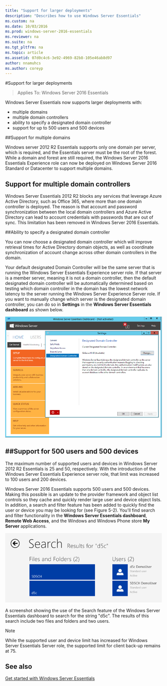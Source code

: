 ```yaml
---
title: "Support for larger deployments"
description: "Describes how to use Windows Server Essentials"
ms.custom: na
ms.date: 10/03/2016
ms.prod: windows-server-2016-essentials
ms.reviewer: na
ms.suite: na
ms.tgt_pltfrm: na
ms.topic: article
ms.assetid: 07d0c4c6-3e92-4969-82b8-105e46ab8d97
author: nnamuhcs
ms.author: coreyp
---
```


#Support for larger deployments

>Applies To: Windows Server 2016 Essentials

Windows Server Essentials now supports larger deployments with:

- multiple domains
- multiple domain controllers
- ability to specify a designated domain controller
- support for up to 500 users and 500 devices

##Support for multiple domains

Windows server 2012 R2 Essentials supports only one domain per server, which is required, and the Essentials server must be the root of the forest. While a domain and forest are still required, the Windows Server 2016 Essentials Experience role can now be deployed on Windows Server 2016 Standard or Datacenter to support multiple domains.

## Support for multiple domain controllers

 Windows Server Essentials 2012 R2 blocks any services that leverage Azure Active Directory, such as Office 365, where more than one domain controller is deployed. The reason is that account and password synchronization between the local domain controllers and Azure Active Directory can lead to account credentials with passwords that are out of sync. This limitation has been removed in Windows Server 2016 Essentials.

##Ability to specify a designated domain controller

You can now choose a designated domain controller which will improve retrieval times for Active Directory domain objects, as well as coordinate synchronization of account change across other domain controllers in the domain.

Your default designated Domain Controller will be the same server that is running the Windows Server Essentials Experience server role. If that server is a member server, meaning it is not a domain controller, then the default designated domain controller will be automatically determined based on testing which domain controller in the domain has the lowest network latency to the server running the Windows Server Experience Server role. If you want to manually change which server is the designated domain controller, you can do so in **Settings** in the **Windows Server Essentials dashboard** as shown below.

![A screenshot showing the Settings control panel in the foreground and the Windows Server Essentials dashboard in the background. The Designated Domain Controller page of the Settings control panel is currently selected.](media/larger-deployments-1.PNG)

##Support for 500 users and 500 devices
-------------------------------------

The maximum number of supported users and devices in  Windows Server 2012 R2 Essentials is 25 and 50, respectively. With the introduction of the Windows Server Essentials Experience server role, that limit was increased to 100 users and 200 devices.

Windows Server 2016 Essentials supports 500 users and 500  devices. Making this possible is an update to the provider framework and object list controls  so they cache and quickly render large user and device object lists. In addition, a search and filter feature has been added to quickly find the user or device you may be looking for (see Figure 5-2). You'll find search and filter functionality in the **Windows Server Essentials dashboard**, **Remote Web Access**, and the Windows and Windows Phone store **My Server** applications.

![A screenshot showing the use of the Search feature of the Windows Server Essentials dashboard to search for the string "d5c." The results of this search include two files and folders and two users.](media/larger-deployments-2.PNG)

A screenshot showing the use of the Search feature of the Windows Server Essentials dashboard to search for the string "d5c". The results of this search include two files and folders and two users.

> [!NOTE]  
> While the supported user and device limit has increased for Windows Server Essentials Server role, the supported limit for client back-up remains at 75.

See also
--------
[Get started with Windows Server Essentials](get-started-with-windows-server-essentials.md)